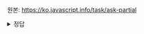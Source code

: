 원본: https://ko.javascript.info/task/ask-partial

<details>
  <summary>정답</summary>

  ok, fail의 경우에 달라지는 것은 login 메서드의 인수이다. 따라서 인수를 각각 true, false로 고정시킨 후 ok, fail 매개변수로 넘겨주면 된다.

  ```js
askPassword(user.login.bind(user, true), user.login.bind(user, false));
  ```
</details>
